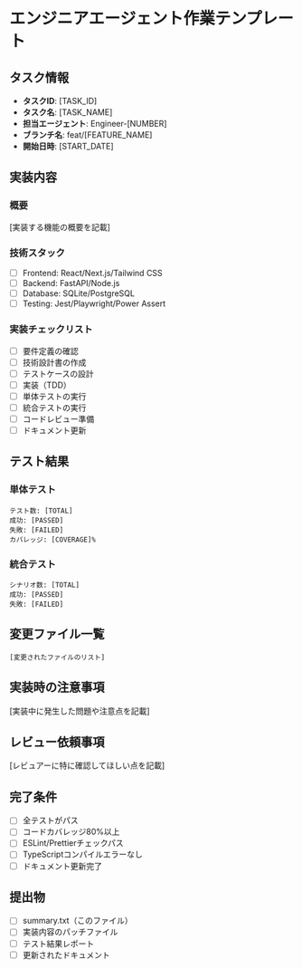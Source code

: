 # エンジニアエージェント作業テンプレート

## タスク情報
- **タスクID**: [TASK_ID]
- **タスク名**: [TASK_NAME]
- **担当エージェント**: Engineer-[NUMBER]
- **ブランチ名**: feat/[FEATURE_NAME]
- **開始日時**: [START_DATE]

## 実装内容

### 概要
[実装する機能の概要を記載]

### 技術スタック
- [ ] Frontend: React/Next.js/Tailwind CSS
- [ ] Backend: FastAPI/Node.js
- [ ] Database: SQLite/PostgreSQL
- [ ] Testing: Jest/Playwright/Power Assert

### 実装チェックリスト
- [ ] 要件定義の確認
- [ ] 技術設計書の作成
- [ ] テストケースの設計
- [ ] 実装（TDD）
- [ ] 単体テストの実行
- [ ] 統合テストの実行
- [ ] コードレビュー準備
- [ ] ドキュメント更新

## テスト結果

### 単体テスト
```
テスト数: [TOTAL]
成功: [PASSED]
失敗: [FAILED]
カバレッジ: [COVERAGE]%
```

### 統合テスト
```
シナリオ数: [TOTAL]
成功: [PASSED]
失敗: [FAILED]
```

## 変更ファイル一覧
```
[変更されたファイルのリスト]
```

## 実装時の注意事項
[実装中に発生した問題や注意点を記載]

## レビュー依頼事項
[レビュアーに特に確認してほしい点を記載]

## 完了条件
- [ ] 全テストがパス
- [ ] コードカバレッジ80%以上
- [ ] ESLint/Prettierチェックパス
- [ ] TypeScriptコンパイルエラーなし
- [ ] ドキュメント更新完了

## 提出物
- [ ] summary.txt（このファイル）
- [ ] 実装内容のパッチファイル
- [ ] テスト結果レポート
- [ ] 更新されたドキュメント